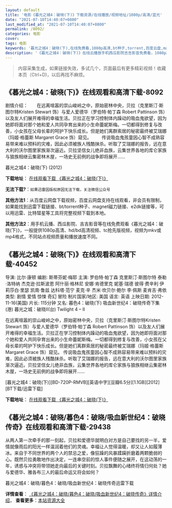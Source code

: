 ```yaml
---
layout: default
title: '电影《暮光之城4：破晓(下)》下载资源/在线播放/视频地址/1080p/高清/蓝光'
date: "2021-07-10T14:40:07+0800"
last_modified_at: "2021-07-10T14:40:07+0800"
permalink: /8092/
categories: 电影
cover:
tags: 电影
keywords: '暮光之城4：破晓(下),在线免费看,1080p高清,bt种子,torrent,百度云盘,magnet,磁力链,迅雷下载资源'
description: '《暮光之城4：破晓(下)》在线云播放手机西瓜影院吉吉影音免费看，1080p高清bd/hd未删减完整版和tc抢先枪版，mkv/mp4格式，附带bt/torrent种子、magnet/磁力链、百度云盘、网盘资源迅雷下载链接'
---
```


>内容采集生成，如果链接失效，多试几个，页面最后有更多精彩视频！收藏本页（Ctrl+D)，以后再找不麻烦。


## 《暮光之城4：破晓(下)》在线观看和高清下载-8092

剧情介绍：　　在远离喧嚣的崇山峻岭之中，原始密林中央，贝拉（克里斯汀·斯图尔特Kristen Stewart 饰）与爱人爱德华（罗伯特·帕丁森 Robert Pattinson 饰）以及友人们展开难得的幸福生活。贝拉正在学习控制体内躁动的吸血鬼欲望，因为她即将面对那个她和爱人共同孕育出来的小生命蕾妮斯梅。一切都得到修复与改善，小女孩在父母长辈的呵护下快乐成长。但是她们离群索居的秘密最终被艾瑞娜（玛姬·格蕾斯 Margaret Grace 饰）窥见。 　　传说吸血鬼孩童因心智不成熟容易带来难以预料的灾难，因此必须被族人残酷抹杀。听取了艾瑞娜的报告，远在意大利的沃尔图里家族渐次逼近。贝拉坚信女儿绝非血族，云集世界各地的库仑家族与狼族相继云集密林木屋，一场史无前例的战争即将展开……


暮光之城4：破晓(下) (2012)

**下载地址**： [在线观看下载 《暮光之城4：破晓(下)》](https://www.btbtdy.me/btdy/dy11621.html) 


**无法下载?**：`如果迅雷因版权原因无法下载，关注微信公众号 `

**其他方法1**：从百度云网盘下载视频，百度云网盘支持在线观看，非会员有限制，如果能找到迅雷下载链接、bt/torrent种子、magnet磁力链接、e2dk链接等，可以用迅雷、比特彗星等工具将完整视频下载到本地。

**其他方法2**：用手机云播、西瓜影院、吉吉影音等在线免费观看《暮光之城4：破晓(下)》，一般提供1080p高清、hd/bd高清视频、tc抢先版视频，视频为mkv或mp4格式，不同站点视频质量和播放速度不同。


## 《暮光之城4：破晓(下)》在线观看和高清下载-40452

导演: 比尔·康顿 编剧: 斯蒂芬妮·梅耶 主演: 罗伯特·帕丁森 克里斯汀·斯图尔特 泰勒·洛特纳 杰克逊·拉斯波恩 阿什丽·格林尼 安娜·肯德里克 妮基·瑞德 彼得·费辛利 伊莉莎白·里瑟 凯南·鲁兹 达科塔·范宁 麦克·辛 杰米·坎贝尔·鲍尔 李·佩斯 麦肯吉·弗依 类型: 剧情 爱情 惊悚 奇幻 冒险 制片国家/地区: 美国 语言: 英语 上映日期: 2012-11-16(美国) 片长: 115分钟 又名: 暮色4：破晓(下) 吸血新世纪4：破晓传奇下集(港) 暮光之城：破晓II(台) Twilight 4 – II

在远离喧嚣的崇山峻岭之中，原始密林中央，贝拉（克里斯汀·斯图尔特Kristen Stewart 饰）与爱人爱德华（罗伯特·帕丁森 Robert Pattinson 饰）以及友人们展开难得的幸福生活。贝拉正在学习控制体内躁动的吸血鬼欲望，因为她即将面对那个她和爱人共同孕育出来的小生命蕾妮斯梅。一切都得到修复与改善，小女孩在父母长辈的呵护下快乐成长。但是她们离群索居的秘密最终被艾瑞娜（玛姬·格蕾斯 Margaret Grace 饰）窥见。 传说吸血鬼孩童因心智不成熟容易带来难以预料的灾难，因此必须被族人残酷抹杀。听取了艾瑞娜的报告，远在意大利的沃尔图里家族渐次逼近。贝拉坚信女儿绝非血族，云集世界各地的库仑家族与狼族相继云集密林木屋，一场史无前例的战争即将展开……


[暮光之城4：破晓(下)][BD-720P-RMVB][英语中字][豆瓣6.5分][1.1GB][2012][BT下载/迅雷下载]

**下载地址**： [在线观看下载 《暮光之城4：破晓(下)》](https://www.btdx8.com/torrent/the_twilight_saga_2012.html) 


## 《暮光之城4：破晓/暮色4：破晓/吸血新世纪4：破晓传奇》在线观看和高清下载-29438

从两人第一次牵手的那一刻起，贝拉和爱德华就明白对方是自己要找的另一半，爱情就像雨后的阳光一样温润着他们的灵魂。幸福让人觉得温暖，却又让人如履薄冰。来自于不同世界的两个人的禁忌之爱，像狂躁的风暴蹂躏折磨着两颗脆弱的心。既然贝拉勇敢地作出决定，一连串空前的惊人事件便随之展开，在这动荡的一年，诱惑与冲突将带领她走向最后的关键时刻。贝拉飘舞的心绪终将情归何处？她与爱德华、雅各布三人的最后命运又将会如何？


暮光之城4：破晓/暮色4：破晓/吸血新世纪4：破晓传奇迅雷下载

**详情查看**： [《暮光之城4：破晓/暮色4：破晓/吸血新世纪4：破晓传奇》详情介绍](/movie/29438/)， **查看更多**：[本站资源大全](/movie/t/all/)


